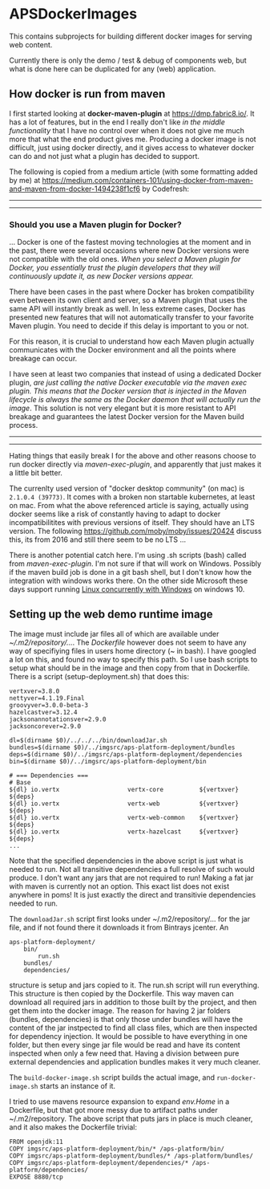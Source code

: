 # APSDockerImages

This contains subprojects for building different docker images for serving web content. 

Currently there is only the demo / test & debug of components web, but what is done here can be duplicated for any (web) application.

## How docker is run from maven

I first started looking at __docker-maven-plugin__ at <https://dmp.fabric8.io/>. It has a lot of features, but in the end I really don't like _in the middle functionality_ that I have no control over when it does not give me much more that what the end product gives me. Producing a docker image is not difficult, just using docker directly, and it gives access to whatever docker can do and not just what a plugin has decided to support. 

The following is copied from a medium article (with some formatting added by me) at <https://medium.com/containers-101/using-docker-from-maven-and-maven-from-docker-1494238f1cf6> by Codefresh:

----
----

### Should you use a Maven plugin for Docker?

... Docker is one of the fastest moving technologies at the moment and in the past, there were several occasions where new Docker versions were not compatible with the old ones. _When you select a Maven plugin for Docker, you essentially trust the plugin developers that they will continuously update it, as new Docker versions appear._

There have been cases in the past where Docker has broken compatibility even between its own client and server, so a Maven plugin that uses the same API will instantly break as well. In less extreme cases, Docker has presented new features that will not automatically transfer to your favorite Maven plugin. You need to decide if this delay is important to you or not.

For this reason, it is crucial to understand how each Maven plugin actually communicates with the Docker environment and all the points where breakage can occur.

I have seen at least two companies that instead of using a dedicated Docker plugin, _are just calling the native Docker executable via the maven exec plugin. This means that the Docker version that is injected in the Maven lifecycle is always the same as the Docker daemon that will actually run the image_. This solution is not very elegant but it is more resistant to API breakage and guarantees the latest Docker version for the Maven build process.

----
----

Hating things that easily break I for the above and other reasons choose to run docker directly via _maven-exec-plugin_, and apparently that just makes it a little bit better. 

The currenlty used version of "docker desktop community" (on mac) is `2.1.0.4 (39773)`. It comes with a broken non startable kubernetes, at least on mac. From what the above referenced article is saying, actually using docker seems like a risk of constantly having to adapt to docker incompatibilitites with previous versions of itself. They should have an LTS version. The following <https://github.com/moby/moby/issues/20424> discuss this, its from 2016 and still there seem to be no LTS ...

There is another potential catch here. I'm using .sh scripts (bash) called from _maven-exec-plugin_. I'm not sure if that will work on Windows. Possibly if the maven build job is done in a git bash shell, but I don't know how the integration with windows works there. On the other side Microsoft these days support running [Linux concurrently with Windows](https://docs.microsoft.com/en-us/windows/wsl/install-win10) on windows 10. 

## Setting up the web demo runtime image

The image must include jar files all of which are available under _~/.m2/repository/..._. The _Dockerfile_ however does not seem to have any way of specifiying files in users home directory (~ in bash). I have googled a lot on this, and found no way to specify this path. So I use bash scripts to setup what should be in the image and then copy from that in Dockerfile. There is a script (setup-deployment.sh) that does this:

    vertxver=3.8.0
    nettyver=4.1.19.Final
    groovyver=3.0.0-beta-3
    hazelcastver=3.12.4
    jacksonannotationsver=2.9.0
    jacksoncorever=2.9.0
    
    dl=$(dirname $0)/../../../bin/downloadJar.sh
    bundles=$(dirname $0)/../imgsrc/aps-platform-deployment/bundles
    deps=$(dirname $0)/../imgsrc/aps-platform-deployment/dependencies
    bin=$(dirname $0)/../imgsrc/aps-platform-deployment/bin
    
    # === Dependencies ===
    # Base
    ${dl} io.vertx                   vertx-core          ${vertxver}              ${deps}
    ${dl} io.vertx                   vertx-web           ${vertxver}              ${deps}
    ${dl} io.vertx                   vertx-web-common    ${vertxver}              ${deps}
    ${dl} io.vertx                   vertx-hazelcast     ${vertxver}              ${deps}
    ...

Note that the specified dependencies in the above script is just what is needed to run. Not all transitive dependencies a full resolve of such would produce. I don't want any jars that are not required to run! Making a fat jar with maven is currently not an option. This exact list does not exist anywhere in poms! It is just exactly the direct and transitivie dependencies needed to run. 

The `downloadJar.sh` script first looks under ~/.m2/repository/... for the jar file, and if not found there it downloads it from Bintrays jcenter. An

    aps-platform-deployment/
        bin/
            run.sh
        bundles/
        dependencies/

structure is setup and jars copied to it. The run.sh script will run everything. This structure is then copied by the Dockerfile. This way maven can download all required jars in addition to those built by the project, and then get them into the docker image. The reason for having 2 jar folders (bundles, dependencies) is that only those under bundles will have the content of the jar instpected to find all class files, which are then inspected for dependency injection. It would be possible to have everything in one folder, but then every singe jar file would be read and have its content inspected when only a few need that. Having a division between pure external dependencies and application bundles makes it very much cleaner.
 
The `build-docker-image.sh` script builds the actual image, and `run-docker-image.sh` starts an instance of it. 

I tried to use mavens resource expansion to expand _env.Home_ in a Dockerfile, but that got more messy due to artifact paths under ~/.m2/repository. The above script that puts jars in place is much cleaner, and it also makes the Dockerfile trivial:

    FROM openjdk:11
    COPY imgsrc/aps-platform-deployment/bin/* /aps-platform/bin/
    COPY imgsrc/aps-platform-deployment/bundles/* /aps-platform/bundles/
    COPY imgsrc/aps-platform-deployment/dependencies/* /aps-platform/dependencies/
    EXPOSE 8880/tcp


